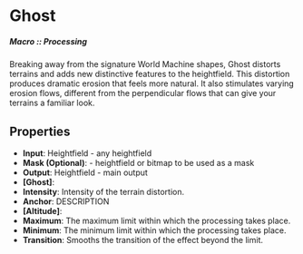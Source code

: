 # Ghost

##### Macro :: Processing

Breaking away from the signature World Machine shapes, Ghost distorts terrains and adds new distinctive features to the heightfield. This distortion produces dramatic erosion that feels more natural. It also stimulates varying erosion flows, different from the perpendicular flows that can give your terrains a familiar look. 

## Properties
- **Input**: Heightfield - any heightfield
- **Mask (Optional)**: - heightfield or bitmap to be used as a mask
- **Output**: Heightfield - main output
- **[Ghost]**: 
- **Intensity**: Intensity of the terrain distortion.
- **Anchor**: DESCRIPTION
- **[Altitude]**: 
- **Maximum**: The maximum limit within which the processing takes place.
- **Minimum**: The minimum limit within which the processing takes place.
- **Transition**: Smooths the transition of the effect beyond the limit.





